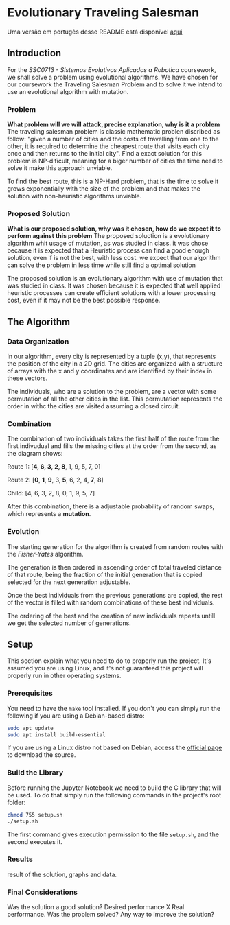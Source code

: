 # Evolutionary Traveling Salesman

Uma versão em portugês desse README está disponível [aqui](README_PT.md)

## Introduction
  For the *SSC0713 - Sistemas Evolutivos Aplicados a Robotica* coursework, we shall solve a problem using evolutional algorithms. We have chosen for our coursework the Traveling Salesman Problem and to solve it we intend to use an evolutional algorithm with mutation.
### Problem
  **What problem will we will attack, precise explanation, why is it a problem**
  The traveling salesman problem is classic mathematic problen discribed as follow:
  "given a number of cities and the costs of travelling from one to the other, it is required to determine the cheapest route that visits each city once and then returns to the initial city". Find a exact solution for this problem is NP-dificult, meaning for a biger number of cities the time need to solve it make this approach unviable.
  
  To find the best route, this is a NP-Hard problem, that is the time to solve it grows exponentially with the size of the problem and that makes the solution with non-heuristic algorithms unviable.
  
### Proposed Solution
  **What is our proposed solution, why was it chosen, how do we expect it to perform against this problem**
  The proposed soluction is a evolutionary algorithm whit usage of mutation, as was studied in class. it was chose because it is expected that a Heuristic process can find a good enough solution, even if is not the best, with less cost. we expect that our algorithm can solve the problem in less time while still find a optimal solution
  
  The proposed solution is an evolutionary algorithm with use of mutation that was studied in class. It was chosen because it is expected that well applied heuristic processes can create efficient solutions with a lower processing cost, even if it may not be the best possible response.

## The Algorithm

### Data Organization

In our algorithm, every city is represented by a tuple (x,y), that represents the position of the city in a 2D grid. The cities are organized with a structure of arrays with the x and y coordinates and are identified by their index in these vectors.

The individuals, who are a solution to the problem, are a vector with some permutation of all the other cities in the list. This permutation represents the order in withc the cities are visited assuming a closed circuit.

### Combination

The combination of two individuals takes the first half of the route from the first indivudual and fills the missing cities at the order from the second, as the diagram shows:

Route 1: [**4, 6, 3, 2, 8**, 1, 9, 5, 7, 0]

Route 2: [**0**, **1**, **9**, 3, **5**, 6, 2, 4, **7**, 8]

Child: [4, 6, 3, 2, 8, 0, 1, 9, 5, 7]

After this combination, there is a adjustable probability of random swaps, which represents a **mutation**.

### Evolution

The starting generation for the algorithm is created from random routes with the *Fisher-Yates* algorithm.

The generation is then ordered in ascending order of total traveled distance of that route, being the fraction of the initial generation that is copied selected for the next generation adjustable.

Once the best individuals from the previous generations are copied, the rest of the vector is filled with random combinations of these best individuals.

The ordering of the best and the creation of new individuals repeats untill we get the selected number of generations.

## Setup
  This section explain what you need to do to properly run the project. It's assumed you are using Linux, and it's not guaranteed this project will properly run in other operating systems.

### Prerequisites
You need to have the `make` tool installed. If you don't you can simply run the following if you are using a Debian-based distro:
```bash
sudo apt update
sudo apt install build-essential
```
If you are using a Linux distro not based on Debian, access the [official page](https://www.gnu.org/software/make/) to download the source.

### Build the Library
Before running the Jupyter Notebook we need to build the C library that will be used. To do that simply run the following commands in the project's root folder:
```bash
chmod 755 setup.sh
./setup.sh
```
The first command gives execution permission to the file `setup.sh`, and the second executes it.
  
### Results
  result of the solution, graphs and data.
  
### Final Considerations
  Was the solution a good solution? Desired performance X Real performance. Was the problem solved? Any way to improve the solution?

